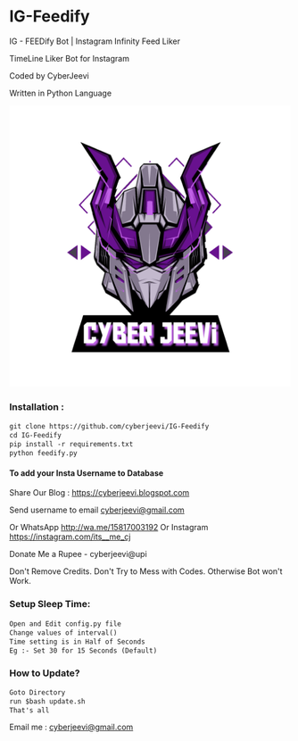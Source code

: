 # IG-Feedify
IG - FEEDify Bot | Instagram Infinity Feed Liker 

TimeLine Liker Bot for Instagram

Coded by CyberJeevi

Written in Python Language

<a href="https://youtube.com/c/CYBERARENA"><img src="1617046401067.png"></a>

### Installation :
```
git clone https://github.com/cyberjeevi/IG-Feedify
cd IG-Feedify
pip install -r requirements.txt
python feedify.py
```
#### To add your Insta Username to Database

Share Our Blog : https://cyberjeevi.blogspot.com

Send username to email cyberjeevi@gmail.com

Or WhatsApp http://wa.me/15817003192
Or Instagram https://instagram.com/its__me_cj

Donate Me a Rupee - cyberjeevi@upi 


Don't Remove Credits.
Don't Try to Mess with Codes.
Otherwise Bot won't Work.

### Setup Sleep Time:
```
Open and Edit config.py file
Change values of interval() 
Time setting is in Half of Seconds
Eg :- Set 30 for 15 Seconds (Default)
```

### How to Update?
```
Goto Directory
run $bash update.sh
That's all
```
Email me : cyberjeevi@gmail.com
